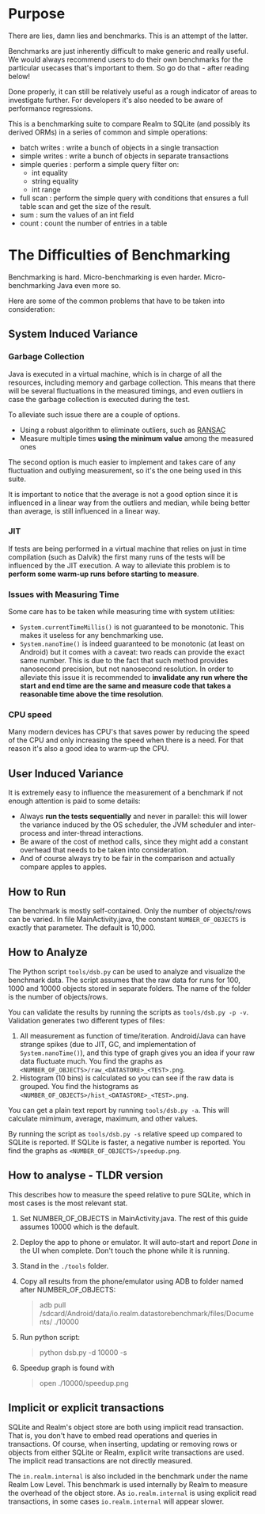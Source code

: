 # Purpose

There are lies, damn lies and benchmarks. This is an attempt of the latter.

Benchmarks are just inherently difficult to make generic and really useful. We
would always recommend users to do their own benchmarks for the particular
usecases that's important to them. So go do that - after reading below!

Done properly, it can still be relatively useful as a rough indicator of areas
to investigate further. For developers it's also needed to be aware of
performance regressions.

This is a benchmarking suite to compare Realm to SQLite (and possibly its
derived ORMs) in a series of common and simple operations:

 * batch writes : write a bunch of objects in a single transaction
 * simple writes : write a bunch of objects in separate transactions
 * simple queries : perform a simple query filter on:
     - int equality
     - string equality
     - int range
 * full scan : perform the simple query with conditions that ensures a full
   table scan and get the size of the result.
 * sum : sum the values of an int field
 * count : count the number of entries in a table

# The Difficulties of Benchmarking

Benchmarking is hard. Micro-benchmarking is even harder. Micro-benchmarking Java
even more so.

Here are some of the common problems that have to be taken into consideration:

## System Induced Variance

### Garbage Collection

Java is executed in a virtual machine, which is in charge of all the resources,
including memory and garbage collection. This means that there will be several
fluctuations in the measured timings, and even outliers in case the garbage
collection is executed during the test.

To alleviate such issue there are a couple of options.

 * Using a robust algorithm to eliminate outliers, such as [RANSAC](https://en.wikipedia.org/wiki/RANSAC)
 * Measure multiple times **using the minimum value** among the measured ones

The second option is much easier to implement and takes care of any fluctuation
and outlying measurement, so it's the one being used in this suite.

It is important to notice that the average is not a good option since it is
influenced in a linear way from the outliers and median, while being better than
average, is still influenced in a linear way.

### JIT

If tests are being performed in a virtual machine that relies on just in time
compilation (such as Dalvik) the first many runs of the tests will be influenced
by the JIT execution. A way to alleviate this problem is to **perform some
warm-up runs before starting to measure**.

### Issues with Measuring Time

Some care has to be taken while measuring time with system utilities:

 * `System.currentTimeMillis()` is not guaranteed to be monotonic. This makes it
    useless for any benchmarking use.
 * `System.nanoTime()` is indeed guaranteed to be monotonic (at least on
    Android) but it comes with a caveat: two reads can provide the exact same
    number. This is due to the fact that such method provides nanosecond
    precision, but not nanosecond resolution. In order to alleviate this issue
    it is recommended to **invalidate any run where the start and end time are
    the same and measure code that takes a reasonable time above the time
    resolution**.

### CPU speed
  
Many modern devices has CPU's that saves power by reducing the speed of the CPU
and only increasing the speed when there is a need. For that reason it's also a
good idea to warm-up the CPU.

## User Induced Variance

It is extremely easy to influence the measurement of a benchmark if not enough
attention is paid to some details:

 * Always **run the tests sequentially** and never in parallel: this will lower
   the variance induced by the OS scheduler, the JVM scheduler and inter-process
   and inter-thread interactions.
 * Be aware of the cost of method calls, since they might add a constant
   overhead that needs to be taken into consideration.
 * And of course always try to be fair in the comparison and actually compare
   apples to apples.

## How to Run

The benchmark is mostly self-contained. Only the number of objects/rows can be
varied. In file MainActivity.java, the constant `NUMBER_OF_OBJECTS` is exactly
that parameter. The default is 10,000.

## How to Analyze

The Python script `tools/dsb.py` can be used to analyze and visualize the
benchmark data. The script assumes that the raw data for runs for 100, 1000 and
10000 objects stored in separate folders. The name of the folder is the number
of objects/rows.

You can validate the results by running the scripts as `tools/dsb.py -p -v`.
Validation generates two different types of files:

1. All measurement as function of time/iteration. Android/Java can have strange
   spikes (due to JIT, GC, and implementation of `System.nanoTime()`), and this
   type of graph gives you an idea if your raw data fluctuate much. You find the
   graphs as `<NUMBER_OF_OBJECTS>/raw_<DATASTORE>_<TEST>.png`.
2. Histogram (10 bins) is calculated so you can see if the raw data is grouped.
   You find the histograms as `<NUMBER_OF_OBJECTS>/hist_<DATASTORE>_<TEST>.png`.

You can get a plain text report by running `tools/dsb.py -a`. This will
calculate mimimum, average, maximum, and other values.

By running the script as `tools/dsb.py -s` relative speed up compared to SQLite
is reported. If SQLite is faster, a negative number is reported. You find the
graphs as `<NUMBER_OF_OBJECTS>/speedup.png`.


## How to analyse - TLDR version

This describes how to measure the speed relative to pure SQLite, which in
most cases is the most relevant stat.

1. Set NUMBER_OF_OBJECTS in MainActivity.java. The rest of this guide assumes
   10000 which is the default.

2. Deploy the app to phone or emulator. It will auto-start and report *Done* in
   the UI when complete. Don't touch the phone while it is running.

3. Stand in the `./tools` folder.

4. Copy all results from the phone/emulator using ADB to folder named after
   NUMBER_OF_OBJECTS:


    > adb pull /sdcard/Android/data/io.realm.datastorebenchmark/files/Documents/ ./10000


5. Run python script:


    > python dsb.py -d 10000 -s


6. Speedup graph is found with


    > open ./10000/speedup.png

## Implicit or explicit transactions

SQLite and Realm's object store are both using implicit read transaction. That
is, you don't have to embed read operations and queries in transactions. Of
course, when inserting, updating or removing rows or objects from either
SQLite or Realm, explicit write transactions are used. The implicit read
transactions are not directly measured.

The `in.realm.internal` is also included in the benchmark under the name Realm
Low Level. This benchmark is used internally by Realm to measure the overhead
of the object store. As `io.realm.internal` is using explicit read
transactions, in some cases `io.realm.internal` will appear slower.